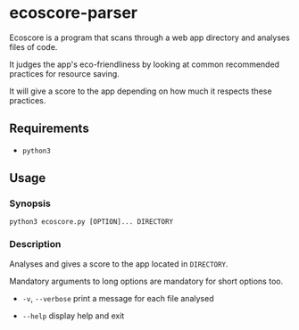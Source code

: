# ecoscore-parser

Ecoscore is a program that scans through a web app directory and analyses files of code.

It judges the app's eco-friendliness by looking at common recommended practices for resource saving.

It will give a score to the app depending on how much it respects these practices.

## Requirements

* `python3`

## Usage

### Synopsis

```
python3 ecoscore.py [OPTION]... DIRECTORY
```

### Description

Analyses and gives a score to the app located in `DIRECTORY`.

Mandatory arguments to long options are mandatory for short options too.

* `-v`, `--verbose`
  print a message for each file analysed

* `--help`
  display help and exit
